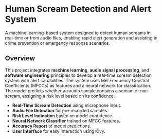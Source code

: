 # Human Scream Detection and Alert System 

A machine learning-based system designed to detect human screams in real-time or from audio files, enabling rapid alert generation and assisting in crime prevention or emergency response scenarios.

##  Overview

This project integrates **machine learning**, **audio signal processing**, and **software engineering** principles to develop a real-time scream detection system with alert capabilities. The system uses Mel Frequency Cepstral Coefficients (MFCCs) as features and a neural network for classification. The model predicts whether an audio sample contains a scream or non-scream, assigning a risk level based on its confidence.

-  **Real-Time Scream Detection** using microphone input.
-  **Audio File Detection** for pre-recorded samples.
-  **Risk Level Indication** based on model confidence.
-  **Neural Network Classifier** trained on MFCC features.
-  **Accuracy Report** of model predictions.
-  **User Interface** for easy interaction using Kivy.

